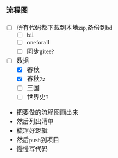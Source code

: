 <span  style="font-family: Simsun,serif; font-size: 17px; ">

### 流程图

- [ ] 所有代码都下载到本地zip,备份到bd
    - [ ] bil
    - [ ] oneforall
    - [ ] 同步gitee?
- [ ] 数据
    - [x] 春秋
    - [x] 春秋7z
    - [ ] 三国
    - [ ] 世界史?
- 把要做的流程图画出来
- 然后列出清单
- 梳理好逻辑
- 然后push到项目
- 慢慢写代码

</span>